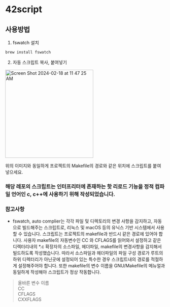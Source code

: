 # 42script

## 사용방법

1. fswatch 설치
``` shell
brew install fswatch
```

2. 자동 스크립트 복사, 붙여넣기
<img width="277" alt="Screen Shot 2024-02-18 at 11 47 25 AM" src="https://github.com/JaeJunday/42script/assets/109643814/bcce6d99-8bf0-4523-8684-b04aa73aae6a">

위의 이미지와 동일하게 프로젝트의 Makefile의 경로와 같은 위치에 스크립트를 붙여 넣으세요.

### 해당 레포의 스크립트는 인터프리터에 존재하는 핫 리로드  기능을 정적 컴파일 언어인 c, c++에 사용하기 위해 작성되었습니다.

### 참고사항
* fswatch, auto complier는 각각 파일 및 디렉토리의 변경 사항을 감지하고, 자동으로 빌드해주는 스크립트로, 리눅스 및 macOS 등의 유닉스 기반 시스템에서 사용할 수 있습니다.
스크립트는 프로젝트의 makefile과 반드시 같은 경로에 있어야 합니다. 
사용자 makefile의 자동변수인 CC 와 CFLAGS를 읽어와서 설정하고 같은 디렉터리내의 *.c 확장자의 소스파일, 헤더파일, makefile의 변경사항을 감지해서 빌드하도록 작성했습니다.
따라서 소스파일과 헤더파일의 파일 구성 경로가 루트의 하위 디렉터리가 아닌곳에 설정되어 있는 특수한 경우 스크립트내의 경로를 적절하게 설정해주어야 합니다.
또한 makefile의 변수 이름을 GNU/Makefile의 메뉴얼과 동일하게 작성해야 스크립트가 정상 작동합니다.

> 올바른 변수 이름 <br>
CC <br>
CFLAGS <br>
CXXFLAGS

